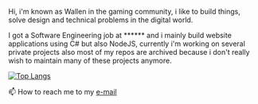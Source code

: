 Hi, i'm known as Wallen in the gaming community, i like to build things, solve design and technical problems in the digital world. 

I got a Software Engineering job at ****** and i mainly build website applications using C# but also NodeJS, currently i'm working on several private projects also most of my repos are archived because i don't really wish to maintain many of these projects anymore.

[![Top Langs](https://github-readme-stats.vercel.app/api/top-langs/?username=fedfomin&layout=compact&langs_count=8&theme=calm&hide=HTML,Gnuplot)](https://github.com/anuraghazra/github-readme-stats)

📫 How to reach me to my [e-mail](mailto:fedfomin99@gmail.com)
